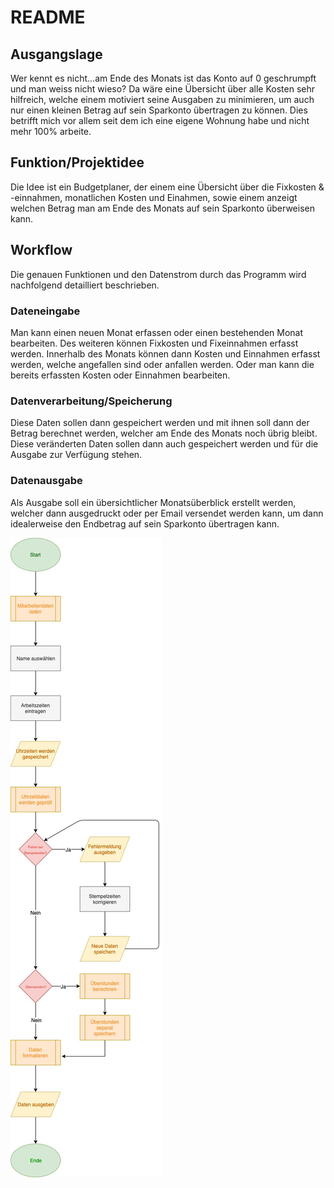 # README

## Ausgangslage
Wer kennt es nicht...am Ende des Monats ist das Konto auf 0 geschrumpft und man weiss nicht wieso? Da wäre eine Übersicht über alle Kosten sehr hilfreich, welche einem motiviert seine Ausgaben zu minimieren, um auch nur einen kleinen Betrag auf sein Sparkonto übertragen zu können. Dies betrifft mich vor allem seit dem ich eine eigene Wohnung habe und nicht mehr 100% arbeite.

## Funktion/Projektidee
Die Idee ist ein Budgetplaner, der einem eine Übersicht über die Fixkosten & -einnahmen, monatlichen Kosten und Einahmen, sowie einem anzeigt welchen Betrag man am Ende des Monats auf sein Sparkonto überweisen kann.

## Workflow
Die genauen Funktionen und den Datenstrom durch das Programm wird nachfolgend detailliert beschrieben.

### Dateneingabe
Man kann einen neuen Monat erfassen oder einen bestehenden Monat bearbeiten. Des weiteren können Fixkosten und Fixeinnahmen erfasst werden. Innerhalb des Monats können dann Kosten und Einnahmen erfasst werden, welche angefallen sind oder anfallen werden. Oder man kann die bereits erfassten Kosten oder Einnahmen bearbeiten.

### Datenverarbeitung/Speicherung
Diese Daten sollen dann gespeichert werden und mit ihnen soll dann der Betrag berechnet werden, welcher am Ende des Monats noch übrig bleibt. Diese veränderten Daten sollen dann auch gespeichert werden und für die Ausgabe zur Verfügung stehen.

### Datenausgabe
Als Ausgabe soll ein übersichtlicher Monatsüberblick erstellt werden, welcher dann ausgedruckt oder per Email versendet werden kann, um dann idealerweise den Endbetrag auf sein Sparkonto übertragen kann.

![Ablaufdiagramm](docs/Workflow.jpg)